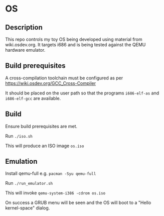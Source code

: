 # OS

## Description

This repo controls my toy OS being developed using material from wiki.osdev.org. It targets i686 and is being tested against the QEMU hardware emulator.

## Build prerequisites

A cross-compilation toolchain must be configured as per <https://wiki.osdev.org/GCC_Cross-Compiler>

It should be placed on the user path so that the programs `i686-elf-as` and `i686-elf-gcc` are available.

## Build

Ensure build prerequisites are met.

Run `./iso.sh`

This will produce an ISO image `os.iso`

## Emulation

Install qemu-full e.g. `pacman -Syu qemu-full`

Run `./run_emulator.sh`

This will invoke `qemu-system-i386 -cdrom os.iso`

On success a GRUB menu will be seen and the OS will boot to a "Hello kernel-space" dialog.
